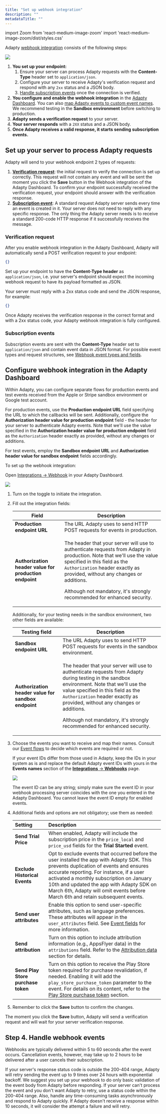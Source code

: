 ```yaml
---
title: "Set up webhook integration"
description: ""
metadataTitle: ""
---
```

import Zoom from 'react-medium-image-zoom'
import 'react-medium-image-zoom/dist/styles.css'

Adapty [webhook integration](webhook) consists of the following steps:

<Zoom>
  <img src={require('./img/webhook-setup.webp').default}
  style={{
    border: '1px solid #727272', /* border width and color */
    width: '300px', /* image width */
    display: 'block', /* for alignment */
    margin: '0 auto' /* center alignment */
  }}
/>
</Zoom>



1. **You set up your endpoint:**
   1. Ensure your server can process Adapty requests with the **Content-Type** header set to `application/json`.
   2. Configure your server to receive Adapty's verification request and respond with any `2xx` status and a JSON body.
   3. [Handle subscription events](#adapty-standard-events) once the connection is verified.
2. **You configure and enable the webhook integration** in the [Adapty Dashboard](#dashboard-configuration). You can also [map Adapty events to custom event names](https://dev-docs.adapty.io/docs/set-up-webhook-integration#step-3-configure-webhook-integration-in-the-adapty-dashboard). We recommend testing in the **Sandbox environment** before switching to production.
3. **Adapty sends a verification request** to your server.
4. **Your server responds** with a `2XX` status and a JSON body.
5. **Once Adapty receives a valid response, it starts sending subscription events.**

## Set up your server to process Adapty requests

Adapty will send to your webhook endpoint 2 types of requests:

1. [**Verification request**](#verification-request): the initial request to verify the connection is set up correctly. This request will not contain any event and will be sent the moment you click the **Save** button in the Webhook integration of the Adapty Dashboard. To confirm your endpoint successfully received the verification request, your endpoint should answer with the verification response.
2. [**Subscription event**](#adapty-standard-events): A standard request Adapty server sends every time an event is created in it. Your server does not need to reply with any specific response. The only thing the Adapty server needs is to receive a standard 200-code HTTP response if it successfully receives the message.

### Verification request

After you enable webhook integration in the Adapty Dashboard, Adapty will automatically send a POST verification request to your endpoint:

```json title="Json"
{}
```

Set up your endpoint to have the **Content-Type header** as `application/json`, i.e. your server's endpoint should expect the incoming webhook request to have its payload formatted as JSON.

Your server must reply with a 2xx status code and send the JSON response, for example:

```json title="Json"
{}
```

Once Adapty receives the verification response in the correct format and with a 2xx status code, your Adapty webhook integration is fully configured.

### Subscription events

Subscription events are sent with the **Content-Type** header set to `application/json` and contain event data in JSON format. For possible event types and request structures, see [Webhook event types and fields](webhook-event-types-and-fields).

## Configure webhook integration in the Adapty Dashboard

Within Adapty, you can configure separate flows for production events and test events received from the Apple or Stripe sandbox environment or Google test account. 

For production events, use the **Production endpoint URL** field specifying the URL to which the callbacks will be sent. Additionally, configure the **Authorization header value for production endpoint** field - the header for your server to authenticate Adapty events. Note that we'll use the value specified in the **Authorization header value for production endpoint** field as the `Authorization` header exactly as provided, without any changes or additions.

For test events, employ the  **Sandbox endpoint URL** and **Authorization header value for sandbox endpoint** fields accordingly.

To set up the webhook integration:

Open [Integrations -> Webhook](https://app.adapty.io/integrations/customwebhook) in your Adapty Dashboard.

<Zoom>
  <img src={require('./img/webhook_integration.webp').default}
  style={{
    border: '1px solid #727272', /* border width and color */
    width: '700px', /* image width */
    display: 'block', /* for alignment */
    margin: '0 auto' /* center alignment */
  }}
/>
</Zoom>

1. Turn on the toggle to initiate the integration.


2. Fill out the integration fields:

   | Field                                                  | Description                                                  |
   | ------------------------------------------------------ | ------------------------------------------------------------ |
   | **Production endpoint URL**                            | The URL Adapty uses to send HTTP POST requests for events in production. |
   | **Authorization header value for production endpoint** | <p>The header that your server will use to authenticate requests from Adapty in production. Note that we'll use the value specified in this field as the `Authorization` header exactly as provided, without any changes or additions.</p><p></p><p>Although not mandatory, it's strongly recommended for enhanced security.</p> |

   Additionally, for your testing needs in the sandbox environment, two other fields are available:

   | Testing field                                       | Description                                                  |
   | --------------------------------------------------- | ------------------------------------------------------------ |
   | **Sandbox endpoint URL**                            | The URL Adapty uses to send HTTP POST requests for events in the sandbox environment. |
   | **Authorization header value for sandbox endpoint** | <p>The header that your server will use to authenticate requests from Adapty during testing in the sandbox environment. Note that we'll use the value specified in this field as the `Authorization` header exactly as provided, without any changes or additions.</p><p></p><p>Although not mandatory, it's strongly recommended for enhanced security.</p> |

3. Choose the events you want to receive and map their names. Consult our [Event flows](event-flows) to decide which events are required or not.

   If your event IDs differ from those used in Adapty, keep the IDs in your system as is and replace the default Adapty event IDs with yours in the **Events names** section of the [**Integrations** ->  **Webhooks**](https://app.adapty.io/integrations/customwebhook) page.

   <Zoom>
     <img src={require('./img/86942b8-event_names_renaming.webp').default}
     style={{
       border: '1px solid #727272', /* border width and color */
       width: '700px', /* image width */
       display: 'block', /* for alignment */
       margin: '0 auto' /* center alignment */
     }}
   />
   </Zoom>

   The event ID can be any string; simply make sure the event ID in your webhook processing server coincides with the one you entered in the Adapty Dashboard. You cannot leave the event ID empty for enabled events. 

4. Additional fields and options are not obligatory; use them as needed:

   | Setting                            | Description                                                  |
   | :--------------------------------- | :----------------------------------------------------------- |
   | **Send Trial Price**               | When enabled, Adapty will include the subscription price in the `price_local` and `price_usd` fields for the **Trial Started** event. |
   | **Exclude Historical Events**      | Opt to exclude events that occurred before the user installed the app with Adapty SDK. This prevents duplication of events and ensures accurate reporting. For instance, if a user activated a monthly subscription on January 10th and updated the app with Adapty SDK on March 6th, Adapty will omit events before March 6th and retain subsequent events. |
   | **Send user attributes**           | Enable this option to send user-specific attributes, such as language preferences. These attributes will appear in the `user_attributes` field. See [Event fields](webhook-event-types-and-fields#event-fields) for more information. |
   | **Send attribution**               | Turn on this option to include attribution information (e.g., AppsFlyer data) in the `attributions` field. Refer to the [Attribution data](webhook-event-types-and-fields#attribution-data) section for details. |
   | **Send Play Store purchase token** | Turn on this option to receive the Play Store token required for purchase revalidation, if needed. Enabling it will add the `play_store_purchase_token` parameter to the event. For details on its content, refer to the [Play Store purchase token](webhook-event-types-and-fields#play-store-purchase-token) section. |

5. Remember to click the **Save** button to confirm the changes.

The moment you click the **Save** button, Adapty will send a verification request and will wait for your server verification response.

## Step 4. Handle webhook events

Webhooks are typically delivered within 5 to 60 seconds after the event occurs. Cancellation events, however, may take up to 2 hours to be delivered after a user cancels their subscription.

If your server's response status code is outside the 200-404 range, Adapty will retry sending the event up to 9 times over 24 hours with exponential backoff. We suggest you set up your webhook to do only basic validation of the event body from Adapty before responding. If your server can't process the event and you don't want Adapty to retry, use a status code within the 200-404 range. Also, handle any time-consuming tasks asynchronously and respond to Adapty quickly. If Adapty doesn't receive a response within 10 seconds, it will consider the attempt a failure and will retry.